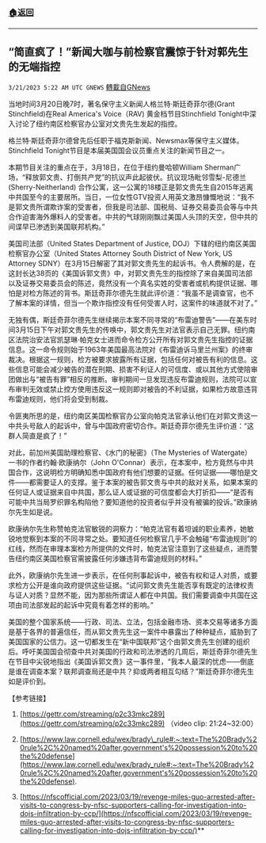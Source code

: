 ###  [:house:返回](README.md)
---


## “简直疯了！”新闻大咖与前检察官震惊于针对郭先生的无端指控
`3/21/2023 5:22 AM UTC GNEWS` [轉載自GNews](https://gnews.org/articles/1031906)




当地时间3月20日晚7时，著名保守主义新闻人格兰特·斯廷奇菲尔德(Grant Stinchfield)在Real America's Voice（RAV) 黄金档节目Stinchfield Tonight中深入讨论了纽约南区检察官办公室对文贵先生发起的指控。

格兰特·斯廷奇菲尔德曾先后任职于福克斯新闻、Newsmax等保守主义媒体。Stinchfield Tonight节目是本届美国国会议员重点关注的新闻节目之一。

  

本期节目关注的重点在于，3月18日，在位于纽约曼哈顿William Sherman广场，“释放郭文贵、打倒共产党”的抗议声此起彼伏。抗议现场毗邻雪梨-尼德兰 (Sherry-Neitherland) 合作公寓，这一公寓的18楼正是郭文贵先生自2015年逃离中共国至今的主要居所。当日，一位女性GTV投资人用英文激昂慷慨地说：“我不是郭文贵所谓欺诈案的受害者，但我是司法部、国税局、证券交易委员会等与中共合作迫害海外爆料人的受害者。中共的气球刚刚飘过美国人头顶的天空，但中共的间谍早已渗透到美国联邦机构。”

  

美国司法部（United States Department of Justice, DOJ）下辖的纽约南区美国检察官办公室（United States Attorney South District of New York, US Attorney SDNY）在3月15日解密了其对郭文贵先生的起诉书。令人费解的是，在这封长达38页的《美国诉郭文贵》中，对郭文贵先生的指控除了来自美国司法部以及证券交易委员会的陈述，竟然没有一个真名实姓的受害者或机构提供证据、哪怕是对检方陈述的背书。斯廷奇菲尔德先生就此评价道：“我虽不是调查官，也不了解本案的详情，但当一个欺诈指控没有任何受害人时，这案件的味道就不对了。”

无独有偶，斯廷奇菲尔德先生继续揭示本案不同寻常的“布雷迪警告”——在美东时间3月15日下午对郭文贵先生的传唤中，郭文贵先生对法官表示自己无罪。纽约南区法院治安法官凯瑟琳·帕克女士进而命令检方公开所有对郭文贵先生指控的证据信息。这一命令规则始于1963年美国最高法院对《布雷迪诉马里兰州案》的终审裁决。根据这一规则，检方被要求披露所有证据，包括任何对被告有利的信息。这些信息可能会减少被告的潜在刑期、损害不利证人的可信度、或以其他方式使陪审团做出与“被告有罪”相反的推断。审判期间一旦发现违反布雷迪规则，法院可以宣布审判无效或禁止控方使用违反这一规则即对被告的不利证据，如果检方故意违背布雷迪规则，他们将会受到制裁。

令匪夷所思的是，纽约南区美国检察官办公室向帕克法官承认他们在对郭文贵这一中共头号敌人的起诉中，曾与中国政府密切合作。斯廷奇菲尔德先生评价道：“这群人简直是疯了！”

  

对此，前加州美国助理检察官、《水门的秘密》（The Mysteries of Watergate）一书的作者约翰·欧康纳尔（John O'Connar）表示，在本案中，检方竟然与中共国合作，这说明检方明确知悉中国政府有他们想要的证据。任何证据——哪怕是文件——都需要证人的支撑。鉴于本案的被告郭文贵与中共的敌对关系，如果本案的任何证人或证据来自中共国，那么证人或证据的可信度都会大打折扣——“是否有可能中共当局罗织罪名构陷他？要知道他的投资者似乎并没有被骗的投诉。”欧康纳尔先生如是说。

欧康纳尔先生称赞帕克法官敏锐的洞察力：“帕克法官有着坦诚的职业素养，她敏锐地觉察到本案的不同寻常之处。要知道任何检察官几乎不会触碰“布雷迪规则”的红线，然而在审理本案检方所提供的文件时，帕克法官注意到了这些疑点，进而警告纽约南区美国检察官需披露任何涉嫌违背布雷迪规则的材料。”

此外，欧康纳尔先生进一步表示，在任何刑事起诉中，被告有权和证人对质，或要求检方公开是谁向政府提供这些证据。“试问郭文贵先生能否享有既定的法律权责与证人对质？显然不能，因为那些所谓证人都在中共国。我们需要调查中共国在这项由司法部发起的起诉中究竟有着怎样的影响。”

  

美国的整个国家系统——行政、司法、立法，包括金融市场、资本交易等诸多方面是基于各界的普遍信任，而从郭文贵先生这一案件中暴露出了种种疑点，威胁到了美国国家的公信力。这一切都发生在“新中国联邦”这个由郭文贵先生创建的组织后。呼吁美国国会彻查中共对美国的行政和司法渗透的几周后，斯廷奇菲尔德先生在节目中尖锐地指出《美国诉郭文贵》这一事件里，“我本人最深的忧虑——倒底是谁在调查本案？联邦调查局还是中共？抑或两者相互勾结？”斯廷奇菲尔德先生如是评价到。





【参考链接】

1.  [https://gettr.com/streaming/p2c33mkc289](https://gettr.com/streaming/p2c33mkc289) （video clip: 21:24~32:00）
    
2.  [https://www.law.cornell.edu/wex/brady\_rule#:~:text=The%20Brady%20rule%2C%20named%20after,government's%20possession%20to%20the%20defense](https://www.law.cornell.edu/wex/brady_rule#:~:text=The%20Brady%20rule%2C%20named%20after,government's%20possession%20to%20the%20defense). 
    
3.  [https://nfscofficial.com/2023/03/19/revenge-miles-guo-arrested-after-visits-to-congress-by-nfsc-supporters-calling-for-investigation-into-dojs-infiltration-by-ccp/](https://nfscofficial.com/2023/03/19/revenge-miles-guo-arrested-after-visits-to-congress-by-nfsc-supporters-calling-for-investigation-into-dojs-infiltration-by-ccp/)**



